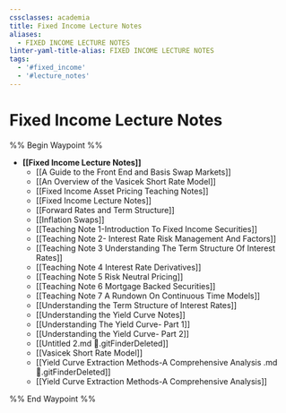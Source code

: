 ```yaml
---
cssclasses: academia
title: Fixed Income Lecture Notes
aliases:
  - FIXED INCOME LECTURE NOTES
linter-yaml-title-alias: FIXED INCOME LECTURE NOTES
tags:
  - '#fixed_income'
  - '#lecture_notes'
---
```

# Fixed Income Lecture Notes

%% Begin Waypoint %%
- **[[Fixed Income Lecture Notes]]**
	- [[A Guide to the Front End and Basis Swap Markets]]
	- [[An Overview of the Vasicek Short Rate Model]]
	- [[Fixed Income Asset Pricing Teaching Notes]]
	- [[Fixed Income Lecture Notes]]
	- [[Forward Rates and Term Structure]]
	- [[Inflation Swaps]]
	- [[Teaching Note 1-Introduction To Fixed Income Securities]]
	- [[Teaching Note 2- Interest Rate Risk Management And Factors]]
	- [[Teaching Note 3 Understanding The Term Structure Of Interest Rates]]
	- [[Teaching Note 4 Interest Rate Derivatives]]
	- [[Teaching Note 5 Risk Neutral Pricing]]
	- [[Teaching Note 6 Mortgage Backed Securities]]
	- [[Teaching Note 7 A Rundown On Continuous Time Models]]
	- [[Understanding the Term Structure of Interest Rates]]
	- [[Understanding the Yield Curve Notes]]
	- [[Understanding The Yield Curve- Part 1]]
	- [[Understanding the Yield Curve- Part 2]]
	- [[Untitled 2.md .gitFinderDeleted]]
	- [[Vasicek Short Rate Model]]
	- [[Yield Curve Extraction Methods-A Comprehensive Analysis .md .gitFinderDeleted]]
	- [[Yield Curve Extraction Methods-A Comprehensive Analysis]]

%% End Waypoint %%
